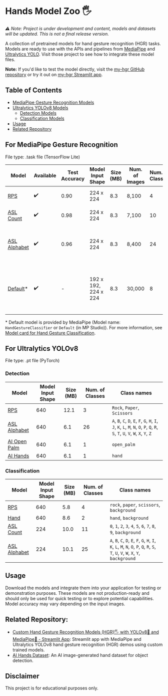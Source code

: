 # Hands Model Zoo 🖐️

_⚠️ Note: Project is under development and content, models and datasets will be updated. This is not a final release version._

A collection of pretrained models for hand gesture recognition (HGR) tasks. Models are ready to use with the APIs and pipelines from [MediaPipe](https://github.com/google-ai-edge/mediapipe) and [Ultralytics YOLO](https://github.com/ultralytics/ultralytics). Visit those project to see how to integrate these model files.

**Note:** If you'd like to test the model directly, visit the [my-hgr GitHub repository](https://github.com/jk4e/my-hgr) or try it out on [my-hgr Streamlit app](https://my-hgr.streamlit.app/).

## Table of Contents

- [MediaPipe Gesture Recognition Models](#for-mediapipe-gesture-recognition)
- [Ultralytics YOLOv8 Models](#for-ultralytics-yolov8)
  - [Detection Models](#detection)
  - [Classification Models](#classification)
- [Usage](#usage)
- [Related Repository](#related-repository)

## For MediaPipe Gesture Recognition

File type: .task file (TensorFlow Lite)

| Model                                       | Available | Test Accuracy | Model Input Shape    | Size (MB) | Num. of Images | Num. of Classes | Trained with none/background class | Class names                                                                                                                    |
| ------------------------------------------- | --------- | ------------- | -------------------- | --------- | -------------- | --------------- | ---------------------------------- | ------------------------------------------------------------------------------------------------------------------------------ |
| [RPS]()                                     | ✔️        | 0.90          | 224 x 224            | 8.3       | 8,100          | 4               | ✔️                                 | `rock`, `paper`, `scissors`, `none`                                                                                            |
| [ASL Count](models/asl_count.task)          | ✔️        | 0.98          | 224 x 224            | 8.3       | 7,100          | 10              | ❌                                 | `0`, `1`, `2`, `3`, `4`, `5`, `6`, `7`, `8`, `9`, `none`                                                                       |
| [ASL Alphabet](models/asl_alphabet.task)    | ✔️        | 0.96          | 224 x 224            | 8.3       | 8,400          | 24              | ❌                                 | `A`, `B`, `C`, `D`, `E`, `F`, `G`, `H`, `I`, `K`, `L`, `M`, `N`, `O`, `P`, `Q`, `R`, `S`, `T`, `U`, `V`, `W`, `X`, `Y`, `none` |
| [Default](models/gesture_recognizer.task)\* | ✔️        | -             | 192 x 192, 224 x 224 | 8.3       | 30,000         | 8               | -                                  | `Unknown`, `Closed_Fist`, `Open_Palm`, `Pointing_Up`, `Thumb_Down`, `Thumb_Up`, `Victory`, `ILoveYou`                          |

\* Default model is provided by MediaPipe (Model name: `HandGestureClassifier` or `Default` (in MP Studio)). For more information, see [Model card for Hand Gesture Classification](https://storage.googleapis.com/mediapipe-assets/gesture_recognizer/model_card_hand_gesture_classification_with_faireness_2022.pdf).

## For Ultralytics YOLOv8

File type: .pt file (PyTorch)

### Detection

| Model                                         | Model Input Shape | Size (MB) | Num. of Classes | Class names                                                                                                                      |
| --------------------------------------------- | ----------------- | --------- | --------------- | -------------------------------------------------------------------------------------------------------------------------------- |
| [RPS](models/rps_detect.pt)                   | 640               | 12.1      | 3               | `Rock`, `Paper`, `Scissors`                                                                                                      |
| [ASL Alphabet](models/asl_alphabet_detect.pt) | 640               | 6.1       | 26              | `A`, `B`, `C`, `D`, `E`, `F`, `G`, `H`, `I`, `J`, `K`, `L`, `M`, `N`, `O`, `P`, `Q`, `R`, `S`, `T`, `U`, `V`, `W`, `X`, `Y`, `Z` |
| [AI Open Palm](models/ai_open_palm_detect.pt) | 640               | 6.1       | 1               | `open_palm`                                                                                                                      |
| [AI Hands](models/ai_hands_detect.pt)         | 640               | 6.1       | 1               | `hand`                                                                                                                           |

### Classification

| Model                                           | Model Input Shape | Size (MB) | Num. of Classes | Class names                                                                                                                          |
| ----------------------------------------------- | ----------------- | --------- | --------------- | ------------------------------------------------------------------------------------------------------------------------------------ |
| [RPS](models/rps_classify.pt)                   | 640               | 5.8       | 4               | `rock`, `paper`, `scissors`, `background`                                                                                            |
| [Hand](models/hand_classify.pt)                 | 640               | 8.6       | 2               | `hand`, `background`                                                                                                                 |
| [ASL Count](models/asl_count_classify.pt)       | 224               | 10.0      | 11              | `0`, `1`, `2`, `3`, `4`, `5`, `6`, `7`, `8`, `9`, `background`                                                                       |
| [ASL Alphabet](models/asl_alphabet_classify.pt) | 224               | 10.1      | 25              | `A`, `B`, `C`, `D`, `E`, `F`, `G`, `H`, `I`, `K`, `L`, `M`, `N`, `O`, `P`, `Q`, `R`, `S`, `T`, `U`, `V`, `W`, `X`, `Y`, `background` |

## Usage

Download the models and integrate them into your application for testing or demonstration purposes. These models are not production-ready and should only be used for quick testing or to explore potential capabilities. Model accuracy may vary depending on the input images.

## Related Repository:

- [Custom Hand Gesture Recognition Models (HGR)🖐️ with YOLOv8🚀 and MediaPipe👋 - Streamlit App](https://github.com/jk4e/my-hgr): Streamlit app with MediaPipe and Ultralytics YOLOv8 hand gesture recognition (HGR) demos using custom trained models.
- [AI Hands Dataset](https://github.com/jk4e/ai-hands-dataset): An AI image-generated hand dataset for object detection.

## Disclaimer

This project is for educational purposes only.
